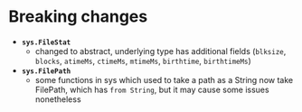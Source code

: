# Breaking changes

 - **`sys.FileStat`**
   - changed to abstract, underlying type has additional fields (`blksize`, `blocks`, `atimeMs`, `ctimeMs`, `mtimeMs`, `birthtime`, `birthtimeMs`)
 - **`sys.FilePath`**
   - some functions in sys which used to take a path as a String now take FilePath, which has `from String`, but it may cause some issues nonetheless
